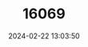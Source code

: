 ---
title: "16069"
category: "Paradelma orientalis"
draft: false
date: 2024-02-22 13:03:50
languages:
  English: ["Queensland Snake-lizard", "Brigalow Scaly-foot"]
  French: ["Lézard Apode du Queensland"]
---